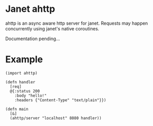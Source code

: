 # Janet ahttp

ahttp is an async aware http server for janet. Requests may happen concurrently using
janet's native coroutines.

Documentation pending...

# Example

```
(import ahttp)

(defn handler 
  [req]
  @{:status 200
    :body "hello!"
    :headers {"Content-Type" "text/plain"}})

(defn main
  [&]
  (ahttp/server "localhost" 8080 handler))
```

